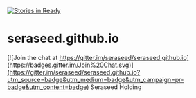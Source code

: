 [![Stories in Ready](https://badge.waffle.io/seraseed/seraseed.github.io.png?label=ready&title=Ready)](https://waffle.io/seraseed/seraseed.github.io)
# seraseed.github.io

[![Join the chat at https://gitter.im/seraseed/seraseed.github.io](https://badges.gitter.im/Join%20Chat.svg)](https://gitter.im/seraseed/seraseed.github.io?utm_source=badge&utm_medium=badge&utm_campaign=pr-badge&utm_content=badge)
Seraseed Holding
